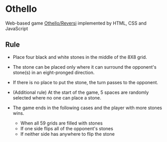 # Othello

Web-based game [Othello/Reversi](https://en.wikipedia.org/wiki/Reversi) implemented by HTML, CSS and JavaScript


## Rule

* Place four black and white stones in the middle of the 8X8 grid.
* The stone can be placed only where it can surround the opponent's stone(s) in an eight-pronged direction.
* If there is no place to put the stone, the turn passes to the opponent.
* (Additional rule) At the start of the game, 5 spaces are randomly selected where no one can place a stone.
* The game ends in the following cases and the player with more stones wins.

  * When all 59 grids are filled with stones
  * If one side flips all of the opponent's stones
  * If neither side has anywhere to flip the stone

